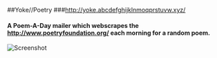 ##Yoke//Poetry
###http://yoke.abcdefghijklnmoqprstuvw.xyz/
#### A Poem-A-Day mailer which webscrapes the http://www.poetryfoundation.org/ each morning for a random poem. 
![Screenshot](https://raw.github.com/zibs/mail-with-rails/master/app/assets/images/readme.png)
